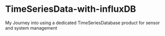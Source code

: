 # TimeSeriesData-with-influxDB
My Journey into using a dedicated TimeSeriesDatabase product for sensor and system management
